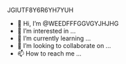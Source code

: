 JGIUTF8Y6R6YH7YUH 

- 👋 Hi, I’m @WEEDFFFGGVGYJHJHG
- 👀 I’m interested in ...
- 🌱 I’m currently learning ...
- 💞️ I’m looking to collaborate on ...
- 📫 How to reach me ...

<!---
WEEDFFFGGVGYJHJHG/WEEDFFFGGVGYJHJHG is a ✨ special ✨ repository because its `README.md` (this file) appears on your GitHub profile.
You can click the Preview link to take a look at your changes.
--->
